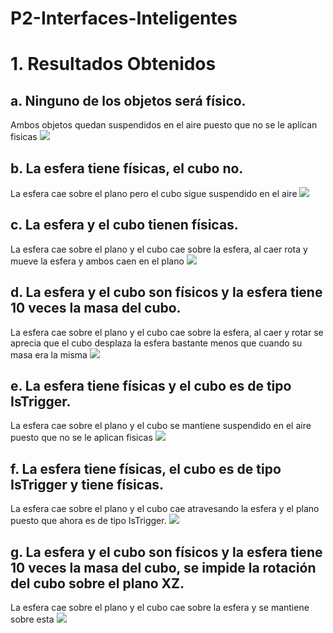 # P2-Interfaces-Inteligentes

# 1. Resultados Obtenidos

## a. Ninguno de los objetos será físico.

Ambos objetos quedan suspendidos en el aire puesto que no se le aplican fisicas
  ![](https://github.com/alu0101350158/P2-Interfaces-Inteligentes/blob/main/media/1-a.PNG)

## b. La esfera tiene físicas, el cubo no.

La esfera cae sobre el plano pero el cubo sigue suspendido en el aire
  ![](https://github.com/alu0101350158/P2-Interfaces-Inteligentes/blob/main/media/1-b-_online-video-cutter.com_.gif)

## c. La esfera y el cubo tienen físicas.

La esfera cae sobre el plano y el cubo cae sobre la esfera, al caer rota y mueve la esfera y ambos caen en el plano
  ![](https://github.com/alu0101350158/P2-Interfaces-Inteligentes/blob/main/media/1-c-_online-video-cutter.com_.gif)

## d. La esfera y el cubo son físicos y la esfera tiene 10 veces la masa del cubo.

La esfera cae sobre el plano y el cubo cae sobre la esfera, al caer y rotar se aprecia que el cubo desplaza la esfera bastante menos que cuando su masa era la misma
  ![](https://github.com/alu0101350158/P2-Interfaces-Inteligentes/blob/main/media/1-d-_online-video-cutter.com_.gif)

## e. La esfera tiene físicas y el cubo es de tipo IsTrigger.

La esfera cae sobre el plano y el cubo se mantiene suspendido en el aire puesto que no se le aplican fisicas
  ![](https://github.com/alu0101350158/P2-Interfaces-Inteligentes/blob/main/media/1-e-_online-video-cutter.com_.gif)

## f. La esfera tiene físicas, el cubo es de tipo IsTrigger y tiene físicas.

La esfera cae sobre el plano y el cubo cae atravesando la esfera y el plano puesto que ahora es de tipo IsTrigger.
  ![](https://github.com/alu0101350158/P2-Interfaces-Inteligentes/blob/main/media/1-f-_online-video-cutter.com_.gif)

## g. La esfera y el cubo son físicos y la esfera tiene 10 veces la masa del cubo, se impide la rotación del cubo sobre el plano XZ.

La esfera cae sobre el plano y el cubo cae sobre la esfera y se mantiene sobre esta
  ![](https://github.com/alu0101350158/P2-Interfaces-Inteligentes/blob/main/media/1-g-_online-video-cutter.com_.gif)

